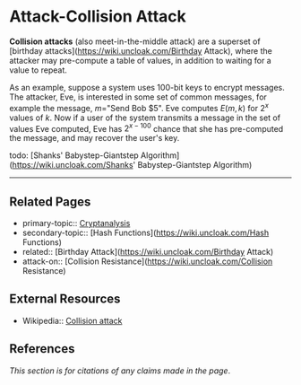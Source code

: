 # Attack-Collision Attack
**Collision attacks** (also meet-in-the-middle attack) are a superset of [birthday attacks](https://wiki.uncloak.com/Birthday Attack), where the attacker may pre-compute a table of values, in addition to waiting for a value to repeat.

As an example, suppose a system uses 100-bit keys to encrypt messages. The attacker, Eve, is interested in some set of common messages, for example the message, $m=$"Send Bob \$5". Eve computes $E(m,k)$ for $2^{x}$ values of $k$. Now if a user of the system transmits a message in the set of values Eve computed, Eve has $2^{x-100}$ chance that she has pre-computed the message, and may recover the user's key.

todo: [Shanks' Babystep-Giantstep Algorithm](https://wiki.uncloak.com/Shanks' Babystep-Giantstep Algorithm)

---
## Related Pages
- primary-topic:: [Cryptanalysis](https://wiki.uncloak.com/Cryptanalysis)
- secondary-topic:: [Hash Functions](https://wiki.uncloak.com/Hash Functions)
- related:: [Birthday Attack](https://wiki.uncloak.com/Birthday Attack)
- attack-on:: [Collision Resistance](https://wiki.uncloak.com/Collision Resistance)

## External Resources
- Wikipedia:: [Collision attack](https://en.wikipedia.org/wiki/Collision_attack)

## References
*This section is for citations of any claims made in the page*.